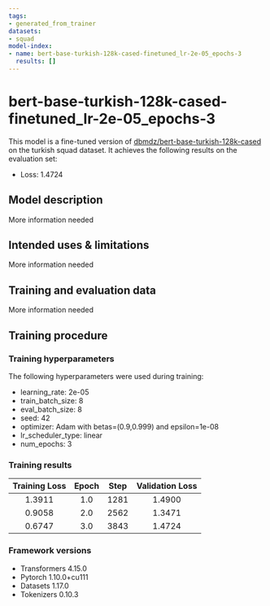 ```yaml
---
tags:
- generated_from_trainer
datasets:
- squad
model-index:
- name: bert-base-turkish-128k-cased-finetuned_lr-2e-05_epochs-3
  results: []
---
```


<!-- This model card has been generated automatically according to the information the Trainer had access to. You
should probably proofread and complete it, then remove this comment. -->

# bert-base-turkish-128k-cased-finetuned_lr-2e-05_epochs-3

This model is a fine-tuned version of [dbmdz/bert-base-turkish-128k-cased](https://huggingface.co/dbmdz/bert-base-turkish-128k-cased) on the turkish squad dataset.
It achieves the following results on the evaluation set:
- Loss: 1.4724

## Model description

More information needed

## Intended uses & limitations

More information needed

## Training and evaluation data

More information needed

## Training procedure

### Training hyperparameters

The following hyperparameters were used during training:
- learning_rate: 2e-05
- train_batch_size: 8
- eval_batch_size: 8
- seed: 42
- optimizer: Adam with betas=(0.9,0.999) and epsilon=1e-08
- lr_scheduler_type: linear
- num_epochs: 3

### Training results

| Training Loss | Epoch | Step | Validation Loss |
|:-------------:|:-----:|:----:|:---------------:|
| 1.3911        | 1.0   | 1281 | 1.4900          |
| 0.9058        | 2.0   | 2562 | 1.3471          |
| 0.6747        | 3.0   | 3843 | 1.4724          |


### Framework versions

- Transformers 4.15.0
- Pytorch 1.10.0+cu111
- Datasets 1.17.0
- Tokenizers 0.10.3
